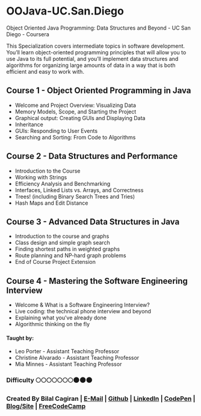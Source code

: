 # OOJava-UC.San.Diego

Object Oriented Java Programming: Data Structures and Beyond - UC San Diego - Coursera

This Specialization covers intermediate topics in software development. You’ll learn object-oriented programming principles that will allow you to use Java to its full potential, and you’ll implement data structures and algorithms for organizing large amounts of data in a way that is both efficient and easy to work with.

## Course 1 - Object Oriented Programming in Java
* Welcome and Project Overview: Visualizing Data
* Memory Models, Scope, and Starting the Project
* Graphical output: Creating GUIs and Displaying Data
* Inheritance
* GUIs: Responding to User Events
* Searching and Sorting: From Code to Algorithms

## Course 2 - Data Structures and Performance
* Introduction to the Course
* Working with Strings
* Efficiency Analysis and Benchmarking
* Interfaces, Linked Lists vs. Arrays, and Correctness
* Trees! (including Binary Search Trees and Tries)
* Hash Maps and Edit Distance

## Course 3 - Advanced Data Structures in Java
* Introduction to the course and graphs
* Class design and simple graph search
* Finding shortest paths in weighted graphs
* Route planning and NP-hard graph problems
* End of Course Project Extension

## Course 4 - Mastering the Software Engineering Interview
* Welcome & What is a Software Engineering Interview?
* Live coding: the technical phone interview and beyond
* Explaining what you've already done
* Algorithmic thinking on the fly

#### Taught by: 
* Leo Porter - Assistant Teaching Professor
* Christine Alvarado - Assistant Teaching Professor
* Mia Minnes - Assistant Teaching Professor

### Difficulty :full_moon::full_moon::full_moon::full_moon::full_moon::full_moon::full_moon::new_moon::new_moon::new_moon:

### Created By Bilal Cagiran | [E-Mail](mailto:bcagiran@hotmail.com) | [Github](https://github.com/extwiii/) | [LinkedIn](https://linkedin.com/in/bilalcagiran) | [CodePen](http://codepen.io/extwiii/) | [Blog/Site](http://bilalcagiran.com) | [FreeCodeCamp](https://www.freecodecamp.com/extwiii) 
